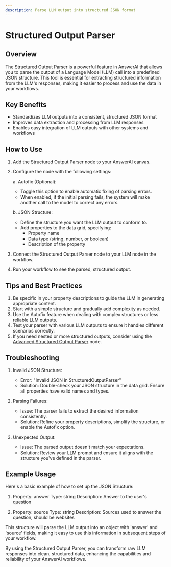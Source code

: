 ```yaml
---
description: Parse LLM output into structured JSON format
---
```


# Structured Output Parser

## Overview

The Structured Output Parser is a powerful feature in AnswerAI that allows you to parse the output of a Language Model (LLM) call into a predefined JSON structure. This tool is essential for extracting structured information from the LLM's responses, making it easier to process and use the data in your workflows.

## Key Benefits

- Standardizes LLM outputs into a consistent, structured JSON format
- Improves data extraction and processing from LLM responses
- Enables easy integration of LLM outputs with other systems and workflows

## How to Use

1. Add the Structured Output Parser node to your AnswerAI canvas.
2. Configure the node with the following settings:

   a. Autofix (Optional):
   - Toggle this option to enable automatic fixing of parsing errors.
   - When enabled, if the initial parsing fails, the system will make another call to the model to correct any errors.

   b. JSON Structure:
   - Define the structure you want the LLM output to conform to.
   - Add properties to the data grid, specifying:
     - Property name
     - Data type (string, number, or boolean)
     - Description of the property

3. Connect the Structured Output Parser node to your LLM node in the workflow.
4. Run your workflow to see the parsed, structured output.

<!-- TODO: Add a screenshot of the Structured Output Parser node configuration panel -->

## Tips and Best Practices

1. Be specific in your property descriptions to guide the LLM in generating appropriate content.
2. Start with a simple structure and gradually add complexity as needed.
3. Use the Autofix feature when dealing with complex structures or less reliable LLM outputs.
4. Test your parser with various LLM outputs to ensure it handles different scenarios correctly.
5. If you need nested or more structured outputs, consider using the [Advanced Structured Output Parser](advanced-structured-output-parser.md) node.

## Troubleshooting

1. Invalid JSON Structure:
   - Error: "Invalid JSON in StructuredOutputParser"
   - Solution: Double-check your JSON structure in the data grid. Ensure all properties have valid names and types.

2. Parsing Failures:
   - Issue: The parser fails to extract the desired information consistently.
   - Solution: Refine your property descriptions, simplify the structure, or enable the Autofix option.

3. Unexpected Output:
   - Issue: The parsed output doesn't match your expectations.
   - Solution: Review your LLM prompt and ensure it aligns with the structure you've defined in the parser.

## Example Usage

Here's a basic example of how to set up the JSON Structure:

1. Property: answer
   Type: string
   Description: Answer to the user's question

2. Property: source
   Type: string
   Description: Sources used to answer the question, should be websites

This structure will parse the LLM output into an object with 'answer' and 'source' fields, making it easy to use this information in subsequent steps of your workflow.

<!-- TODO: Add a screenshot of a sample workflow using the Structured Output Parser -->

By using the Structured Output Parser, you can transform raw LLM responses into clean, structured data, enhancing the capabilities and reliability of your AnswerAI workflows.
